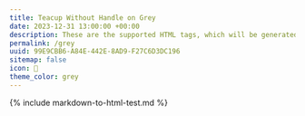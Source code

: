 ```yaml
---
title: Teacup Without Handle on Grey
date: 2023-12-31 13:00:00 +00:00
description: These are the supported HTML tags, which will be generated from Markdown.
permalink: /grey
uuid: 99E9CBB6-A84E-442E-8AD9-F27C6D3DC196
sitemap: false
icon: 🍵
theme_color: grey
---
```

{% include markdown-to-html-test.md %}